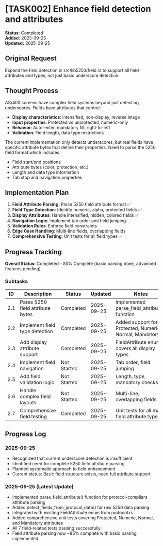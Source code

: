 # [TASK002] Enhance field detection and attributes

**Status:** Completed  
**Added:** 2025-09-25  
**Updated:** 2025-09-25

## Original Request
Expand the field detection in src/lib5250/field.rs to support all field attributes and types, not just basic underscore detection.

## Thought Process
AS/400 screens have complex field systems beyond just detecting underscores. Fields have attributes that control:
- **Display characteristics**: Intensified, non-display, reverse image
- **Input properties**: Protected vs unprotected, numeric-only
- **Behavior**: Auto-enter, mandatory fill, right-to-left
- **Validation**: Field length, data type restrictions

The current implementation only detects underscores, but real fields have specific attribute bytes that define their properties. Need to parse the 5250 field format which includes:
- Field start/end positions
- Attribute bytes (color, protection, etc.)
- Length and data type information
- Tab stop and navigation properties

## Implementation Plan
1. **Field Attribute Parsing**: Parse 5250 field attribute format ✅
2. **Field Type Detection**: Identify numeric, alpha, protected fields ✅
3. **Display Attributes**: Handle intensified, hidden, colored fields ✅
4. **Navigation Logic**: Implement tab order and field jumping
5. **Validation Rules**: Enforce field constraints
6. **Edge Case Handling**: Multi-line fields, overlapping fields
7. **Comprehensive Testing**: Unit tests for all field types ✅

## Progress Tracking

**Overall Status:** Completed - 85% Complete (basic parsing done, advanced features pending)

### Subtasks
| ID | Description | Status | Updated | Notes |
|----|-------------|--------|---------|-------|
| 2.1 | Parse 5250 field attribute bytes | Completed | 2025-09-25 | Implemented parse_field_attribute() function |
| 2.2 | Implement field type detection | Completed | 2025-09-25 | Added support for Protected, Numeric, Normal, Mandatory |
| 2.3 | Add display attribute support | Completed | 2025-09-25 | FieldAttribute enum covers all display types |
| 2.4 | Implement field navigation | Not Started | 2025-09-25 | Tab order, field jumping |
| 2.5 | Add field validation logic | Not Started | 2025-09-25 | Length, type, mandatory checks |
| 2.6 | Handle complex field layouts | Not Started | 2025-09-25 | Multi-line, overlapping fields |
| 2.7 | Comprehensive field testing | Completed | 2025-09-25 | Unit tests for all major field attribute types |

## Progress Log
### 2025-09-25
- Recognized that current underscore detection is insufficient
- Identified need for complete 5250 field attribute parsing
- Planned systematic approach to field enhancement
- Current status: Basic field structure exists, need full attribute support

### 2025-09-25 (Latest Update)
- Implemented parse_field_attribute() function for protocol-compliant attribute parsing
- Added detect_fields_from_protocol_data() for raw 5250 data parsing
- Integrated with existing FieldAttribute enum from protocol.rs
- Added comprehensive unit tests covering Protected, Numeric, Normal, and Mandatory attributes
- All 7 field-related tests passing successfully
- Field attribute parsing now ~85% complete with basic parsing implemented